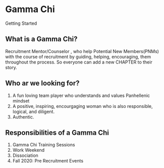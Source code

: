 # Gamma Chi
Getting Started

## What is a Gamma Chi?
Recruitment Mentor/Counselor , who help Potential New Members(PNMs) with the course of recruitment by guiding, helping, encouraging, them throughout the process. So everyone can add a new CHAPTER to their story.

## Who ar we looking for?
1. A fun loving team player who understands and values Panhellenic mindset
1. A positive, inspiring, encourgaging woman who is also responsible, logical, and diligent.
1. Authentic.

## Responsibilities of a Gamma Chi
1. Gamma Chi Training Sessions
1. Work Weekend
1. Dissociation
1. Fall 2020: Pre Recruitment Events







